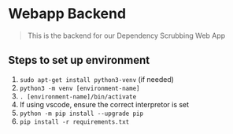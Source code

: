 # Webapp Backend

> This is the backend for our Dependency Scrubbing Web App

## Steps to set up environment

1. `sudo apt-get install python3-venv` (if needed)
2. `python3 -m venv [environment-name]`
3. `. [environment-name]/bin/activate`
4. If using vscode, ensure the correct interpretor is set
5. `python -m pip install --upgrade pip`
6. `pip install -r requirements.txt`
